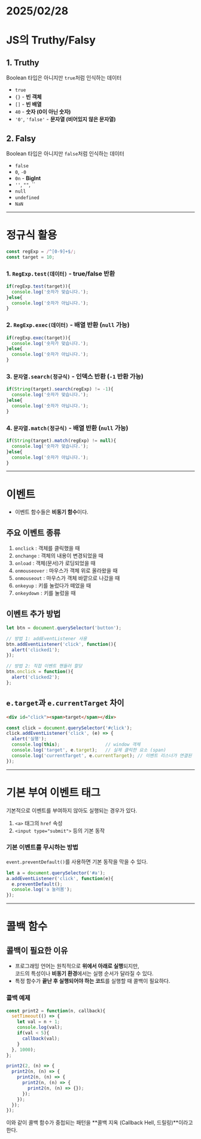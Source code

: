 # 2025/02/28
# JS의 Truthy/Falsy

## 1. Truthy
Boolean 타입은 아니지만 `true`처럼 인식하는 데이터

- `true`
- `{}` - **빈 객체**
- `[]` - **빈 배열**
- `40` - **숫자 (0이 아닌 숫자)**
- `'0'`, `'false'` - **문자열 (비어있지 않은 문자열)**

## 2. Falsy
Boolean 타입은 아니지만 `false`처럼 인식하는 데이터

- `false`
- `0`, `-0`
- `0n` - **BigInt**
- `''`, `""`, ``
- `null`
- `undefined`
- `NaN`

---

# 정규식 활용

```js
const regExp = /^[0-9]+$/;
const target = 10;
```

### 1. `RegExp.test(데이터)` - true/false 반환

```js
if(regExp.test(target)){
  console.log('숫자가 맞습니다.');
}else{
  console.log('숫자가 아닙니다.');
}
```

### 2. `RegExp.exec(데이터)` - 배열 반환 (`null` 가능)

```js
if(regExp.exec(target)){
  console.log('숫자가 맞습니다.');
}else{
  console.log('숫자가 아닙니다.');
}
```

### 3. `문자열.search(정규식)` - 인덱스 반환 (`-1` 반환 가능)

```js
if(String(target).search(regExp) != -1){
  console.log('숫자가 맞습니다.');
}else{
  console.log('숫자가 아닙니다.');
}
```

### 4. `문자열.match(정규식)` - 배열 반환 (`null` 가능)

```js
if(String(target).match(regExp) != null){
  console.log('숫자가 맞습니다.');
}else{
  console.log('숫자가 아닙니다.');
}
```

---

# 이벤트

- 이벤트 함수들은 **비동기 함수**이다.

## 주요 이벤트 종류
1. `onclick` : 객체를 클릭했을 때
2. `onchange` : 객체의 내용이 변경되었을 때
3. `onload` : 객체(문서)가 로딩되었을 때
4. `onmouseover` : 마우스가 객체 위로 올라왔을 때
5. `onmouseout` : 마우스가 객체 바깥으로 나갔을 때
6. `onkeyup` : 키를 눌렀다가 떼었을 때
7. `onkeydown` : 키를 눌렀을 때

## 이벤트 추가 방법

```js
let btn = document.querySelector('button');

// 방법 1: addEventListener 사용
btn.addEventListener('click', function(){
  alert('clicked1');
});

// 방법 2: 직접 이벤트 핸들러 할당
btn.onclick = function(){
  alert('clicked2');
};
```

## `e.target`과 `e.currentTarget` 차이

```html
<div id="click"><span>target</span></div>
```

```js
const click = document.querySelector('#click');
click.addEventListener('click', (e) => {
  alert('실행');
  console.log(this);                 // window 객체
  console.log('target', e.target);   // 실제 클릭한 요소 (span)
  console.log('currentTarget', e.currentTarget); // 이벤트 리스너가 연결된 요소 (div)
});
```

---

# 기본 부여 이벤트 태그

기본적으로 이벤트를 부여하지 않아도 실행되는 경우가 있다.

1. `<a>` 태그의 `href` 속성
2. `<input type="submit">` 등의 기본 동작

### 기본 이벤트를 무시하는 방법

`event.preventDefault()`를 사용하면 기본 동작을 막을 수 있다.

```js
let a = document.querySelector('#a');
a.addEventListener('click', function(e){
  e.preventDefault();
  console.log('a 눌러봄');
});
```

---

# 콜백 함수

## 콜백이 필요한 이유
- 프로그래밍 언어는 원칙적으로 **위에서 아래로 실행**되지만,  
  코드의 특성이나 **비동기 환경**에서는 실행 순서가 달라질 수 있다.
- 특정 함수가 **끝난 후 실행되어야 하는 코드**를 실행할 때 콜백이 필요하다.

### 콜백 예제

```js
const print2 = function(n, callback){
  setTimeout(() => {
    let val = n + 1;
    console.log(val);
    if(val < 5){
      callback(val);
    }
  }, 1000);
};

print2(2, (n) => {
  print2(n, (n) => {
    print2(n, (n) => {
      print2(n, (n) => {
        print2(n, (n) => {});
      });
    });
  });
});
```

이와 같이 콜백 함수가 중첩되는 패턴을 **콜백 지옥 (Callback Hell, 드릴링)**이라고 한다.
